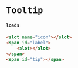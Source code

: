 # `Tooltip`

#### `loads`

```html
<slot name="icon"></slot>
<span id="label">
    <slot></slot>
</span>
<span id="tip"></span>
```
